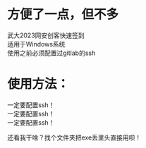 # 方便了一点，但不多  
武大2023网安创客快速签到  
适用于Windows系统  
使用之前必须配置过gitlab的ssh  
# 使用方法：  
  
一定要配置ssh！  
一定要配置ssh！  
一定要配置ssh！  
  



还看我干啥？找个文件夹把exe丢里头直接用呗！  
